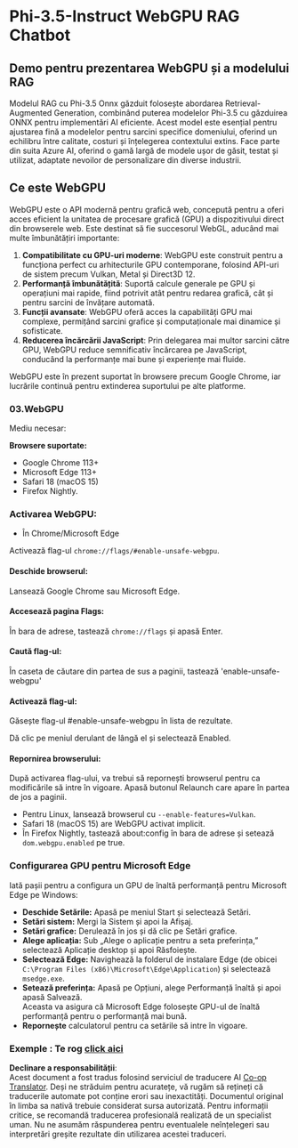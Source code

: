 <!--
CO_OP_TRANSLATOR_METADATA:
{
  "original_hash": "b62864faf628eb07f5231d4885555198",
  "translation_date": "2025-07-17T03:13:17+00:00",
  "source_file": "md/02.Application/01.TextAndChat/Phi3/WebGPUWithPhi35Readme.md",
  "language_code": "ro"
}
-->
# Phi-3.5-Instruct WebGPU RAG Chatbot

## Demo pentru prezentarea WebGPU și a modelului RAG

Modelul RAG cu Phi-3.5 Onnx găzduit folosește abordarea Retrieval-Augmented Generation, combinând puterea modelelor Phi-3.5 cu găzduirea ONNX pentru implementări AI eficiente. Acest model este esențial pentru ajustarea fină a modelelor pentru sarcini specifice domeniului, oferind un echilibru între calitate, costuri și înțelegerea contextului extins. Face parte din suita Azure AI, oferind o gamă largă de modele ușor de găsit, testat și utilizat, adaptate nevoilor de personalizare din diverse industrii.

## Ce este WebGPU  
WebGPU este o API modernă pentru grafică web, concepută pentru a oferi acces eficient la unitatea de procesare grafică (GPU) a dispozitivului direct din browserele web. Este destinat să fie succesorul WebGL, aducând mai multe îmbunătățiri importante:

1. **Compatibilitate cu GPU-uri moderne**: WebGPU este construit pentru a funcționa perfect cu arhitecturile GPU contemporane, folosind API-uri de sistem precum Vulkan, Metal și Direct3D 12.
2. **Performanță îmbunătățită**: Suportă calcule generale pe GPU și operațiuni mai rapide, fiind potrivit atât pentru redarea grafică, cât și pentru sarcini de învățare automată.
3. **Funcții avansate**: WebGPU oferă acces la capabilități GPU mai complexe, permițând sarcini grafice și computaționale mai dinamice și sofisticate.
4. **Reducerea încărcării JavaScript**: Prin delegarea mai multor sarcini către GPU, WebGPU reduce semnificativ încărcarea pe JavaScript, conducând la performanțe mai bune și experiențe mai fluide.

WebGPU este în prezent suportat în browsere precum Google Chrome, iar lucrările continuă pentru extinderea suportului pe alte platforme.

### 03.WebGPU  
Mediu necesar:

**Browsere suportate:**  
- Google Chrome 113+  
- Microsoft Edge 113+  
- Safari 18 (macOS 15)  
- Firefox Nightly.

### Activarea WebGPU:

- În Chrome/Microsoft Edge  

Activează flag-ul `chrome://flags/#enable-unsafe-webgpu`.

#### Deschide browserul:  
Lansează Google Chrome sau Microsoft Edge.

#### Accesează pagina Flags:  
În bara de adrese, tastează `chrome://flags` și apasă Enter.

#### Caută flag-ul:  
În caseta de căutare din partea de sus a paginii, tastează 'enable-unsafe-webgpu'

#### Activează flag-ul:  
Găsește flag-ul #enable-unsafe-webgpu în lista de rezultate.

Dă clic pe meniul derulant de lângă el și selectează Enabled.

#### Repornirea browserului:  

După activarea flag-ului, va trebui să repornești browserul pentru ca modificările să intre în vigoare. Apasă butonul Relaunch care apare în partea de jos a paginii.

- Pentru Linux, lansează browserul cu `--enable-features=Vulkan`.  
- Safari 18 (macOS 15) are WebGPU activat implicit.  
- În Firefox Nightly, tastează about:config în bara de adrese și setează `dom.webgpu.enabled` pe true.

### Configurarea GPU pentru Microsoft Edge  

Iată pașii pentru a configura un GPU de înaltă performanță pentru Microsoft Edge pe Windows:

- **Deschide Setările:** Apasă pe meniul Start și selectează Setări.  
- **Setări sistem:** Mergi la Sistem și apoi la Afișaj.  
- **Setări grafice:** Derulează în jos și dă clic pe Setări grafice.  
- **Alege aplicația:** Sub „Alege o aplicație pentru a seta preferința,” selectează Aplicație desktop și apoi Răsfoiește.  
- **Selectează Edge:** Navighează la folderul de instalare Edge (de obicei `C:\Program Files (x86)\Microsoft\Edge\Application`) și selectează `msedge.exe`.  
- **Setează preferința:** Apasă pe Opțiuni, alege Performanță înaltă și apoi apasă Salvează.  
Aceasta va asigura că Microsoft Edge folosește GPU-ul de înaltă performanță pentru o performanță mai bună.  
- **Repornește** calculatorul pentru ca setările să intre în vigoare.

### Exemple : Te rog [click aici](https://github.com/microsoft/aitour-exploring-cutting-edge-models/tree/main/src/02.ONNXRuntime/01.WebGPUChatRAG)

**Declinare a responsabilității**:  
Acest document a fost tradus folosind serviciul de traducere AI [Co-op Translator](https://github.com/Azure/co-op-translator). Deși ne străduim pentru acuratețe, vă rugăm să rețineți că traducerile automate pot conține erori sau inexactități. Documentul original în limba sa nativă trebuie considerat sursa autorizată. Pentru informații critice, se recomandă traducerea profesională realizată de un specialist uman. Nu ne asumăm răspunderea pentru eventualele neînțelegeri sau interpretări greșite rezultate din utilizarea acestei traduceri.